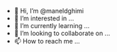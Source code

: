 - 👋 Hi, I’m @maneldghimi
- 👀 I’m interested in ...
- 🌱 I’m currently learning ...
- 💞️ I’m looking to collaborate on ...
- 📫 How to reach me ...

<!---
maneldghimi/maneldghimi is a ✨ special ✨ repository because its `README.md` (this file) appears on your GitHub profile.
You can click the Preview link to take a look at your changes.
--->
